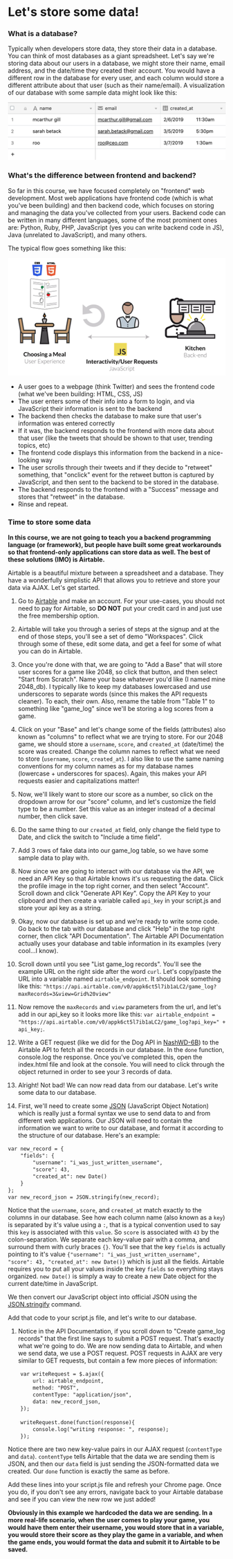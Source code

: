 # Let's store some data!

### What is a database?
Typically when developers store data, they store their data in a database. You can think of most databases as a giant spreadsheet. Let's say we're storing data about our users in a database, we might store their name, email address, and the date/time they created their account. You would have a different row in the database for every user, and each column would store a different attribute about that user (such as their name/email). A visualization of our database with some sample data might look like this: 

![database](images/db.png)

### What's the difference between frontend and backend? 
So far in this course, we have focused completely on "frontend" web development. Most web applications have frontend code (which is what you've been building) and then backend code, which focuses on storing and managing the data you've collected from your users. Backend code can be written in many different languages, some of the most prominent ones are: Python, Ruby, PHP, JavaScript (yes you can write backend code in JS), Java (unrelated to JavaScript), and many others. 

The typical flow goes something like this: 

![web-flow](images/frontend-backend.png)

* A user goes to a webpage (think Twitter) and sees the frontend code (what we've been building: HTML, CSS, JS)
* The user enters some of their info into a form to login, and via JavaScript their information is sent to the backend 
* The backend then checks the database to make sure that user's information was entered correctly
* If it was, the backend responds to the frontend with more data about that user (like the tweets that should be shown to that user, trending topics, etc)
* The frontend code displays this information from the backend in a nice-looking way
* The user scrolls through their tweets and if they decide to "retweet" something, that "onclick" event for the retweet button is captured by JavaScript, and then sent to the backend to be stored in the database. 
* The backend responds to the frontend with a "Success" message and stores that "retweet" in the database. 
* Rinse and repeat. 


### Time to store some data
**In this course, we are not going to teach you a backend programming language (or framework), but people have built some great workarounds so that frontend-only applications can store data as well. The best of these solutions (IMO) is Airtable.**

Airtable is a beautiful mixture between a spreadsheet and a database. They have a wonderfully simplistic API that allows you to retrieve and store your data via AJAX. Let's get started. 

1. Go to [Airtable](https://airtable.com/) and make an account. For your use-cases, you should not need to pay for Airtable, so **DO NOT** put your credit card in and just use the free membership option. 

1. Airtable will take you through a series of steps at the signup and at the end of those steps, you'll see a set of demo "Workspaces". Click through some of these, edit some data, and get a feel for some of what you can do in Airtable. 

1. Once you're done with that, we are going to "Add a Base" that will store user scores for a game like 2048, so click that button, and then select "Start from Scratch". Name your base whatever you'd like (I named mine 2048_db). I typically like to keep my databases lowercased and use underscores to separate words (since this makes the API requests cleaner). To each, their own. Also, rename the table from "Table 1" to something like "game_log" since we'll be storing a log scores from a game.

1. Click on your "Base" and let's change some of the fields (attributes) also known as "columns" to reflect what we are trying to store. For our 2048 game, we should store a `username`, `score`, and `created_at` (date/time) the score was created. Change the column names to reflect what we need to store (`username`, `score`, `created_at`). I also like to use the same naming conventions for my column names as for my database names (lowercase + underscores for spaces). Again, this makes your API requests easier and capitalizations matter! 

1. Now, we'll likely want to store our score as a number, so click on the dropdown arrow for our "score" column, and let's customize the field type to be a number. Set this value as an integer instead of a decimal number, then click save. 

1. Do the same thing to our `created_at` field, only change the field type to Date, and click the switch to "Include a time field". 

1. Add 3 rows of fake data into our game_log table, so we have some sample data to play with. 

1. Now since we are going to interact with our database via the API, we need an API Key so that Airtable knows it's us requesting the data. Click the profile image in the top right corner, and then select "Account". Scroll down and click "Generate API Key". Copy the API Key to your clipboard and then create a variable called `api_key` in your script.js and store your api key as a string. 

1. Okay, now our database is set up and we're ready to write some code. Go back to the tab with our database and click "Help" in the top right corner, then click "API Documentation". The Airtable API Documentation actually uses your database and table information in its examples (very cool...I know). 

1. Scroll down until you see "List game_log records". You'll see the example URL on the right side after the word `curl`. Let's copy/paste the URL into a variable named `airtable_endpoint`. It should look something like this: `"https://api.airtable.com/v0/appk6ct5l7ib1aLC2/game_log?maxRecords=3&view=Grid%20view"`

1. Now remove the `maxRecords` and `view` parameters from the url, and let's add in our api_key so it looks more like this: `var airtable_endpoint = "https://api.airtable.com/v0/appk6ct5l7ib1aLC2/game_log?api_key=" + api_key;`. 

1. Write a GET request (like we did for the Dog API in [NashWD-6B](https://github.com/codebug-us/NashWD-6B)) to the Airtable API to fetch all the records in our database. In the `done` function, console.log the response. Once you've completed this, open the index.html file and look at the console. You will need to click through the object returned in order to see your 3 records of data.

1. Alright! Not bad! We can now read data from our database. Let's write some data to our database.

1. First, we'll need to create some [JSON](https://www.w3schools.com/js/js_json_intro.asp) (JavaScript Object Notation) which is really just a formal syntax we use to send data to and from different web applications. Our JSON will need to contain the information we want to write to our database, and format it according to the structure of our database. Here's an example: 

```
var new_record = {
	"fields": {
		"username": "i_was_just_written_username", 
		"score": 43, 
		"created_at": new Date()
	}
};
var new_record_json = JSON.stringify(new_record);
```

Notice that the `username`, `score`, and `created_at` match exactly to the columns in our database. See how each column name (also known as a `key`) is separated by it's value using a `:`, that is a typical convention used to say this `key` is associated with this `value`. So `score` is associated with `43` by the colon-separation. We separate each key-value pair with a comma, and surround them with curly braces `{}`. You'll see that the key `fields` is actually pointing to it's value `{"username": "i_was_just_written_username", "score": 43, "created_at": new Date()}` which is just all the fields. Airtable requires you to put all your values inside the key `fields` so everything stays organized. `new Date()` is simply a way to create a new Date object for the current date/time in JavaScript.

We then convert our JavaScript object into official JSON using the [JSON.stringify](https://www.w3schools.com/js/js_json_stringify.asp) command. 

Add that code to your script.js file, and let's write to our database. 

1. Notice in the API Documentation, if you scroll down to "Create game_log records" that the first line says to submit a POST request. That's exactly what we're going to do. We are now sending data to Airtable, and when we send data, we use a POST request. POST requests in AJAX are very similar to GET requests, but contain a few more pieces of information: 

```
	var writeRequest = $.ajax({
		url: airtable_endpoint,
		method: "POST",
		contentType: "application/json",
		data: new_record_json,
	});

	writeRequest.done(function(response){
		console.log("writing response: ", response);
	});
```

Notice there are two new key-value pairs in our AJAX request (`contentType` and `data`). `contentType` tells Airtable that the data we are sending them is JSON, and then our `data` field is just sending the JSON-formatted data we created. Our `done` function is exactly the same as before. 

Add these lines into your script.js file and refresh your Chrome page. Once you do, if you don't see any errors, navigate back to your Airtable database and see if you can view the new row we just added!

**Obviously in this example we hardcoded the data we are sending. In a more real-life scenario, when the user comes to play your game, you would have them enter their username, you would store that in a variable, you would store their score as they play the game in a variable, and when the game ends, you would format the data and submit it to Airtable to be saved.**


